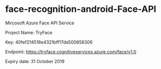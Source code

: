 # face-recognition-android-Face-API
Mircosoft Azure Face API Service

Project Name: TryFace

Key: 40fef214516e4321bff17da500858306

Endpoint: https://tryface.cognitiveservices.azure.com/face/v1.0

Expiry date: 31 October 2019
